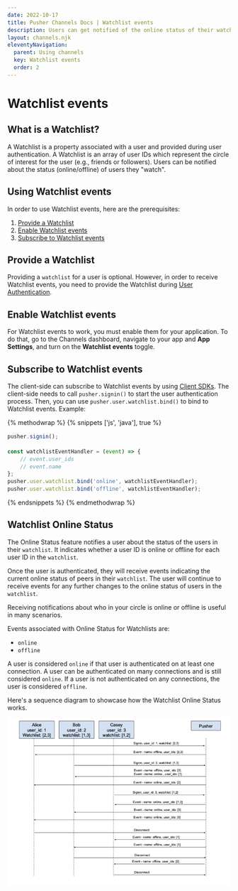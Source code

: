 ```yaml
---
date: 2022-10-17
title: Pusher Channels Docs | Watchlist events
description: Users can get notified of the online status of their watchlist.
layout: channels.njk
eleventyNavigation:
  parent: Using channels
  key: Watchlist events
  order: 2
---
```


# Watchlist events

## What is a Watchlist?

A Watchlist is a property associated with a user and provided during user authentication. A Watchlist is an array of user IDs which represent the circle of interest for the user (e.g., friends or followers). Users can be notified about the status (online/offline) of users they "watch".

## Using Watchlist events

In order to use Watchlist events, here are the prerequisites:

1. [Provide a Watchlist](#providing-a-watchlist)
2. [Enable Watchlist events](#enabling-watchlist-events)
3. [Subscribe to Watchlist events](#subscribing-to-watchlist-events)

## Provide a Watchlist

Providing a `watchlist` for a user is optional. However, in order to receive Watchlist events, you need to provide the Watchlist during [User Authentication](/docs/channels/server_api/authenticating-users).

## Enable Watchlist events

For Watchlist events to work, you must enable them for your application. To do that, go to the Channels dashboard, navigate to your app and **App Settings**, and turn on the **Watchlist events** toggle.

## Subscribe to Watchlist events

The client-side can subscribe to Watchlist events by using [Client SDKs](/docs/channels/channels_libraries/libraries/#client-libraries). The client-side needs to call `pusher.signin()` to start the user authentication process. Then, you can use `pusher.user.watchlist.bind()` to bind to Watchlist events. Example:


{% methodwrap %}
{% snippets ['js', 'java'], true %}

```js
pusher.signin();

const watchlistEventHandler = (event) => {
    // event.user_ids
    // event.name
};
pusher.user.watchlist.bind('online', watchlistEventHandler);
pusher.user.watchlist.bind('offline', watchlistEventHandler);
```

{% endsnippets %}
{% endmethodwrap %}


## Watchlist Online Status

The Online Status feature notifies a user about the status of the users in their `watchlist`. It indicates whether a user ID is online or offline for each user ID in the `watchlist`.

Once the user is authenticated, they will receive events indicating the current online status of peers in their `watchlist`. The user will continue to receive events for any further changes to the online status of users in the `watchlist`.

Receiving notifications about who in your circle is online or offline is useful in many scenarios.

Events associated with Online Status for Watchlists are:

- `online`
- `offline`

A user is considered `online` if that user is authenticated on at least one connection. A user can be authenticated on many connections and is still considered `online`. If a user is not authenticated on any connections, the user is considered `offline`.

Here's a sequence diagram to showcase how the Watchlist Online Status works.

![Watchlist Online - Status Sequence Diagram](./img/watchlist-online-status.png)
